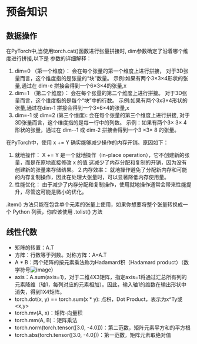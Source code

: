 # 预备知识
## 数据操作
在PyTorch中,当使用torch.cat()函数进行张量拼接时, dim参数确定了沿着哪个维度进行拼接,以下是
参数的详细解释：
1. dim=0 （第一个维度）：
会在每个张量的第一个维度上进行拼接，
对于3D张量而言，这个维度指的是张量的“块”数量。
示例:如果有两个3×3×4形状的张量,通过在 dim-e 拼接会得到一个6×3×4的张量,x
2. dim=1 （第二个维度）：
会在每个张量的第二个维度上进行拼接。
对于3D张量而言，这个维度指的是每个“块”中的行数。
示例:如果有两个3x3×4形状的张量,通过在dim-1 拼接会得到一个3×6×4的张量,x
3. dim=-1 或 dim=2 (第三个维度):
会在每个张量的第三个维度上进行拼接,
对于3D张量而言，这个维度指的是每一行中的列数。
示例：如果有两个3× 3× 4形状的张量，通过在 dim--1 或 dim-2 拼接会得到一个3 ×3× 8 的张量。

在PyTorch中，使用 x += Y 确实能够减少操作的内存开销。原因如下：
1. 就地操作：
X += Y 是一个就地操作（in-place operation），它不创建新的张量，而是在原地直接修改 x 的值
这减少了内存分配和复制的开销，因为没有创建新的张量来存储结果。
2.内存效率：
就地操作避免了分配新内存和可能的内存复制操作，因此在处理大张量时，可以显著降低内存使用量。
3. 性能优化：
由于减少了内存分配和复制操作，使用就地操作通常会带来性能提升，尽管这可能是微小的优化。

.item() 方法只能在包含单个元素的张量上使用，如果你想要将整个张量转换成一个 Python 列表，你应该使用 .tolist() 方法
## 线性代数
- 矩阵的转置：A.T
- 方阵：行数等于列数。对称方阵：A=A.T
- A * B：两个矩阵的按元素乘法称为Hadamard积（Hadamard product）（数学符号![image](https://github.com/TFSN20/code/assets/64345882/10ec13ad-809a-4ef1-854d-1287a2b01371)）
- axis：A.sum(axis=1)，对于二维4X3矩阵，指定axis=1将通过汇总所有列的元素降维（轴1，每列对应的元素相加）。因此，输入轴1的维数在输出形状中消失，得到1X4矩阵。
- torch.dot(x, y) == torch.sum(x * y): 点积，Dot Product，表示为x^Ty或<x,y>
- torch.mv(A, x)：矩阵-向量积
- torch.mm(A, B)：矩阵乘法
- torch.norm(torch.tensor([3.0, -4.0]))：第二范数，矩阵元素平方和的平方根
- torch.abs(torch.tensor([3.0, -4.0]))：第一范数，矩阵元素取绝对值
